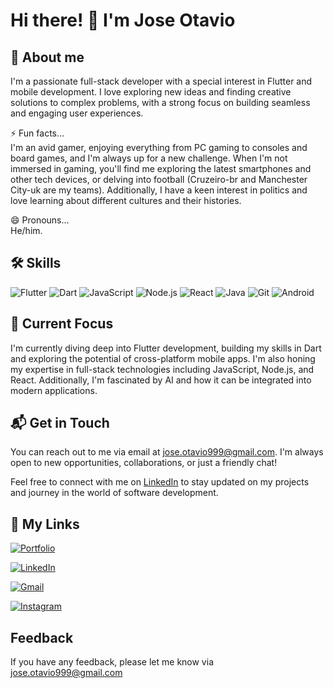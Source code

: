 # Hi there! 👋 I'm Jose Otavio

## 🚀 About me
I'm a passionate full-stack developer with a special interest in Flutter and mobile development. I love exploring new ideas and finding creative solutions to complex problems, with a strong focus on building seamless and engaging user experiences.

⚡️ Fun facts...  
I'm an avid gamer, enjoying everything from PC gaming to consoles and board games, and I'm always up for a new challenge. When I'm not immersed in gaming, you'll find me exploring the latest smartphones and other tech devices, or delving into football (Cruzeiro-br and Manchester City-uk are my teams). Additionally, I have a keen interest in politics and love learning about different cultures and their histories.

😄 Pronouns...  
He/him.

## 🛠️ Skills 
![Flutter](https://img.shields.io/badge/Flutter-%23025692.svg?style=for-the-badge&logo=flutter&logoColor=white)
![Dart](https://img.shields.io/badge/Dart-%230175C2.svg?style=for-the-badge&logo=dart&logoColor=white)
![JavaScript](https://img.shields.io/badge/javascript-%23323330.svg?style=for-the-badge&logo=javascript&logoColor=%23F7DF1E)
![Node.js](https://img.shields.io/badge/Node.js-43853D?style=for-the-badge&logo=node.js&logoColor=white)
![React](https://img.shields.io/badge/React-61DAFB?style=for-the-badge&logo=react&logoColor=black)
![Java](https://img.shields.io/badge/java-%23ED8B00.svg?style=for-the-badge&logo=openjdk&logoColor=white)
![Git](https://img.shields.io/badge/Git-F05032?style=for-the-badge&logo=git&logoColor=white)
![Android](https://img.shields.io/badge/Android-3DDC84?style=for-the-badge&logo=android&logoColor=white)

## 🔎 Current Focus
I'm currently diving deep into Flutter development, building my skills in Dart and exploring the potential of cross-platform mobile apps. I'm also honing my expertise in full-stack technologies including JavaScript, Node.js, and React. Additionally, I'm fascinated by AI and how it can be integrated into modern applications.

## 📬 Get in Touch
You can reach out to me via email at jose.otavio999@gmail.com. I'm always open to new opportunities, collaborations, or just a friendly chat!

Feel free to connect with me on [LinkedIn](https://www.linkedin.com/in/jose-otavio-deoliveira/) to stay updated on my projects and journey in the world of software development.

## 🔗 My Links
[![Portfolio](https://img.shields.io/badge/my_portfolio-000?style=for-the-badge&logo=ko-fi&logoColor=white)](https://github.com/joseotavi0)

[![LinkedIn](https://img.shields.io/badge/linkedin-0A66C2?style=for-the-badge&logo=linkedin&logoColor=white)](https://www.linkedin.com/in/jose-otavio-deoliveira/)

[![Gmail](https://img.shields.io/badge/Gmail-D14836?style=for-the-badge&logo=gmail&logoColor=white)](mailto:jose.otavio999@gmail.com)

[![Instagram](https://img.shields.io/badge/Instagram-E4405F?style=for-the-badge&logo=instagram&logoColor=white)](https://www.instagram.com/jose.otavi0/)

## Feedback

If you have any feedback, please let me know via jose.otavio999@gmail.com

